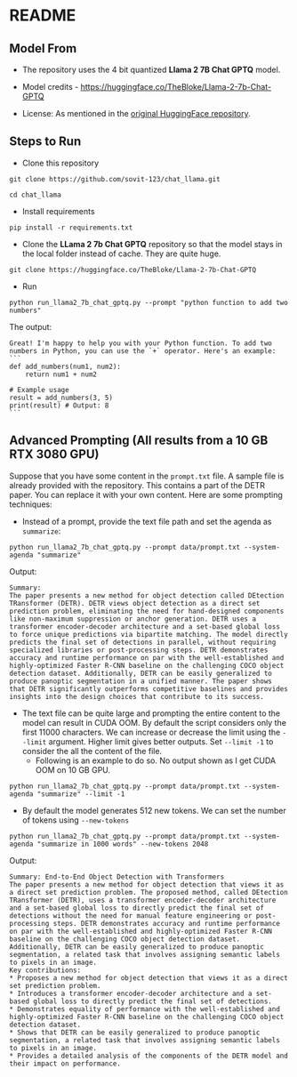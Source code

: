 # README

## Model From

* The repository uses the 4 bit quantized **Llama 2 7B Chat GPTQ** model.

* Model credits - https://huggingface.co/TheBloke/Llama-2-7b-Chat-GPTQ
* License: As mentioned in the [original HuggingFace repository](https://huggingface.co/TheBloke/Llama-2-7b-Chat-GPTQ#original-model-card-metas-llama-2-7b-chat).

## Steps to Run

* Clone this repository

```
git clone https://github.com/sovit-123/chat_llama.git
```

```
cd chat_llama
```

* Install requirements

```
pip install -r requirements.txt
```

* Clone the **LLama 2 7b Chat GPTQ** repository so that the model stays in the local folder instead of cache. They are quite huge.

```
git clone https://huggingface.co/TheBloke/Llama-2-7b-Chat-GPTQ
```

* Run

```
python run_llama2_7b_chat_gptq.py --prompt "python function to add two numbers"
```

The output:

````
Great! I'm happy to help you with your Python function. To add two numbers in Python, you can use the `+` operator. Here's an example:
```
def add_numbers(num1, num2):
    return num1 + num2

# Example usage
result = add_numbers(3, 5)
print(result) # Output: 8
```
````

## Advanced Prompting (All results from a 10 GB RTX 3080 GPU)

Suppose that you have some content in the `prompt.txt` file. A sample file is already provided with the repository. This contains a part of the DETR paper. You can replace it with your own content. Here are some prompting techniques:

* Instead of a prompt, provide the text file path and set the agenda as `summarize`:

```
python run_llama2_7b_chat_gptq.py --prompt data/prompt.txt --system-agenda "summarize"
```

Output:

```
Summary:
The paper presents a new method for object detection called DEtection TRansformer (DETR). DETR views object detection as a direct set prediction problem, eliminating the need for hand-designed components like non-maximum suppression or anchor generation. DETR uses a transformer encoder-decoder architecture and a set-based global loss to force unique predictions via bipartite matching. The model directly predicts the final set of detections in parallel, without requiring specialized libraries or post-processing steps. DETR demonstrates accuracy and runtime performance on par with the well-established and highly-optimized Faster R-CNN baseline on the challenging COCO object detection dataset. Additionally, DETR can be easily generalized to produce panoptic segmentation in a unified manner. The paper shows that DETR significantly outperforms competitive baselines and provides insights into the design choices that contribute to its success.
```

* The text file can be quite large and prompting the entire content to the model can result in CUDA OOM. By default the script considers only the first 11000 characters. We can increase or decrease the limit using the `--limit` argument. Higher limit gives better outputs. Set `--limit -1` to consider the all the content of the file.
  * Following is an example to do so. No output shown as I get CUDA OOM on 10 GB GPU.

```
python run_llama2_7b_chat_gptq.py --prompt data/prompt.txt --system-agenda "summarize" --limit -1
```

* By default the model generates 512 new tokens. We can set the number of tokens using `--new-tokens`

```
python run_llama2_7b_chat_gptq.py --prompt data/prompt.txt --system-agenda "summarize in 1000 words" --new-tokens 2048
```

Output:

```
Summary: End-to-End Object Detection with Transformers
The paper presents a new method for object detection that views it as a direct set prediction problem. The proposed method, called DEtection TRansformer (DETR), uses a transformer encoder-decoder architecture and a set-based global loss to directly predict the final set of detections without the need for manual feature engineering or post-processing steps. DETR demonstrates accuracy and runtime performance on par with the well-established and highly-optimized Faster R-CNN baseline on the challenging COCO object detection dataset. Additionally, DETR can be easily generalized to produce panoptic segmentation, a related task that involves assigning semantic labels to pixels in an image.
Key contributions:
* Proposes a new method for object detection that views it as a direct set prediction problem.
* Introduces a transformer encoder-decoder architecture and a set-based global loss to directly predict the final set of detections.
* Demonstrates equality of performance with the well-established and highly-optimized Faster R-CNN baseline on the challenging COCO object detection dataset.
* Shows that DETR can be easily generalized to produce panoptic segmentation, a related task that involves assigning semantic labels to pixels in an image.
* Provides a detailed analysis of the components of the DETR model and their impact on performance.
```

